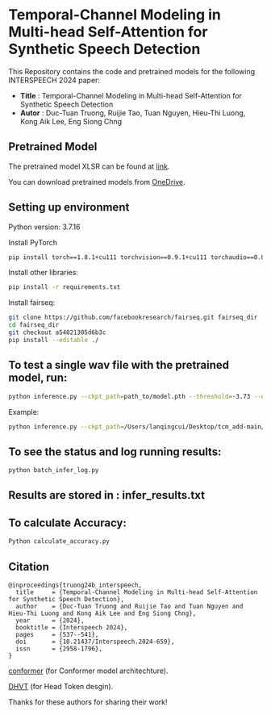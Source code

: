 # Temporal-Channel Modeling in Multi-head Self-Attention for Synthetic Speech Detection

This Repository contains the code and pretrained models for the following INTERSPEECH 2024 paper:

* **Title** : Temporal-Channel Modeling in Multi-head Self-Attention for Synthetic Speech Detection
* **Autor** : Duc-Tuan Truong, Ruijie Tao, Tuan Nguyen, Hieu-Thi Luong, Kong Aik Lee, Eng Siong Chng

## Pretrained Model
The pretrained model XLSR can be found at [link](https://dl.fbaipublicfiles.com/fairseq/wav2vec/xlsr2_300m.pt).

You can download pretrained models from [OneDrive](https://entuedu-my.sharepoint.com/:f:/g/personal/truongdu001_e_ntu_edu_sg/El7AV62BKkdKhOYCyB3s2EkBLr-aVdj0doH0HNj9mTIsGA?e=aOlRCB). 

## Setting up environment
Python version: 3.7.16

Install PyTorch
```bash
pip install torch==1.8.1+cu111 torchvision==0.9.1+cu111 torchaudio==0.8.1 -f https://download.pytorch.org/whl/torch_stable.html
```

Install other libraries:
```bash
pip install -r requirements.txt
```

Install fairseq:
```bash
git clone https://github.com/facebookresearch/fairseq.git fairseq_dir
cd fairseq_dir
git checkout a54021305d6b3c
pip install --editable ./
```

## To test a single wav file with the pretrained model, run:
```bash
python inference.py --ckpt_path=path_to/model.pth --threshold=-3.73 --wav_path=path_to/audio.flac
```

Example: 

```bash
python inference.py --ckpt_path=/Users/lanqingcui/Desktop/tcm_add-main/best_4.pth --threshold=-3.73 --wav_path=/Users/lanqingcui/Desktop/tcm_add-main/03a02Nc.flac
```

## To see the status and log running results: 
```bash
python batch_infer_log.py
```
## Results are stored in : infer_results.txt

##  To calculate Accuracy:

```bash
Python calculate_accuracy.py
```


## Citation
```
@inproceedings{truong24b_interspeech,
  title     = {Temporal-Channel Modeling in Multi-head Self-Attention for Synthetic Speech Detection},
  author    = {Duc-Tuan Truong and Ruijie Tao and Tuan Nguyen and Hieu-Thi Luong and Kong Aik Lee and Eng Siong Chng},
  year      = {2024},
  booktitle = {Interspeech 2024},
  pages     = {537--541},
  doi       = {10.21437/Interspeech.2024-659},
  issn      = {2958-1796},
}
```

[conformer](https://github.com/lucidrains/conformer) (for Conformer model architechture).

[DHVT](https://github.com/ArieSeirack/DHVT) (for Head Token desgin).

Thanks for these authors for sharing their work!

